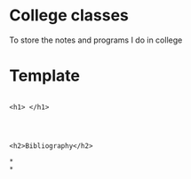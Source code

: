 # College classes
To store the notes and programs I do in college 

<h1>Template</h1>

```

<h1> </h1>




<h2>Bibliography</h2>

*
*

```
